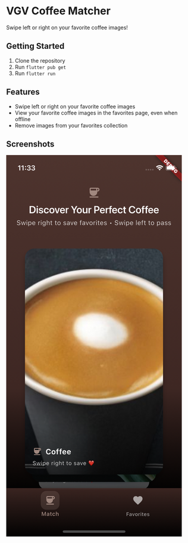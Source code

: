 # VGV Coffee Matcher

Swipe left or right on your favorite coffee images!

## Getting Started

1. Clone the repository
2. Run `flutter pub get`
3. Run `flutter run`

## Features

- Swipe left or right on your favorite coffee images
- View your favorite coffee images in the favorites page, even when offline
- Remove images from your favorites collection

## Screenshots

![Screenshot](docs/screenshot.png)
